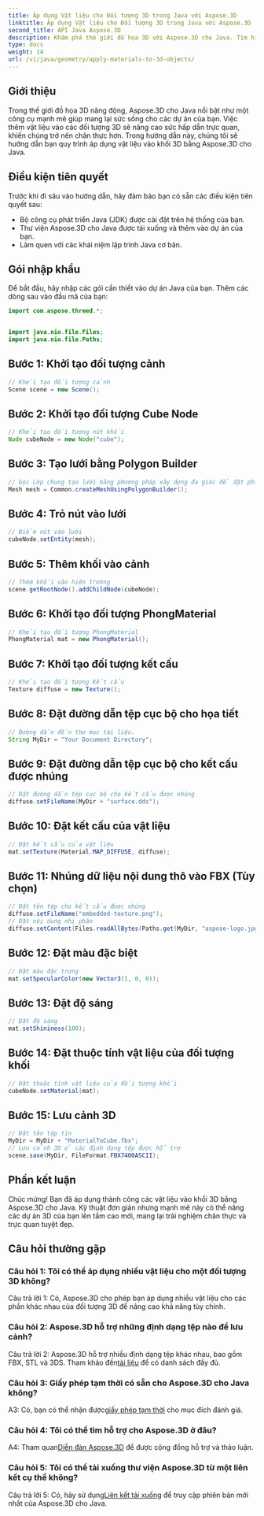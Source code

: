 ```yaml
---
title: Áp dụng Vật liệu cho Đối tượng 3D trong Java với Aspose.3D
linktitle: Áp dụng Vật liệu cho Đối tượng 3D trong Java với Aspose.3D
second_title: API Java Aspose.3D
description: Khám phá thế giới đồ họa 3D với Aspose.3D cho Java. Tìm hiểu cách áp dụng vật liệu vào đối tượng 3D một cách liền mạch. Nâng cao dự án của bạn bằng hình ảnh thực tế.
type: docs
weight: 14
url: /vi/java/geometry/apply-materials-to-3d-objects/
---
```

## Giới thiệu

Trong thế giới đồ họa 3D năng động, Aspose.3D cho Java nổi bật như một công cụ mạnh mẽ giúp mang lại sức sống cho các dự án của bạn. Việc thêm vật liệu vào các đối tượng 3D sẽ nâng cao sức hấp dẫn trực quan, khiến chúng trở nên chân thực hơn. Trong hướng dẫn này, chúng tôi sẽ hướng dẫn bạn quy trình áp dụng vật liệu vào khối 3D bằng Aspose.3D cho Java.

## Điều kiện tiên quyết

Trước khi đi sâu vào hướng dẫn, hãy đảm bảo bạn có sẵn các điều kiện tiên quyết sau:

- Bộ công cụ phát triển Java (JDK) được cài đặt trên hệ thống của bạn.
- Thư viện Aspose.3D cho Java được tải xuống và thêm vào dự án của bạn.
- Làm quen với các khái niệm lập trình Java cơ bản.

## Gói nhập khẩu

Để bắt đầu, hãy nhập các gói cần thiết vào dự án Java của bạn. Thêm các dòng sau vào đầu mã của bạn:

```java
import com.aspose.threed.*;


import java.nio.file.Files;
import java.nio.file.Paths;
```

## Bước 1: Khởi tạo đối tượng cảnh

```java
// Khởi tạo đối tượng cảnh
Scene scene = new Scene();
```

## Bước 2: Khởi tạo đối tượng Cube Node

```java
// Khởi tạo đối tượng nút khối
Node cubeNode = new Node("cube");
```

## Bước 3: Tạo lưới bằng Polygon Builder

```java
// Gọi Lớp chung tạo lưới bằng phương pháp xây dựng đa giác để đặt phiên bản lưới
Mesh mesh = Common.createMeshUsingPolygonBuilder();
```

## Bước 4: Trỏ nút vào lưới

```java
// Điểm nút vào lưới
cubeNode.setEntity(mesh);
```

## Bước 5: Thêm khối vào cảnh

```java
// Thêm khối vào hiện trường
scene.getRootNode().addChildNode(cubeNode);
```

## Bước 6: Khởi tạo đối tượng PhongMaterial

```java
// Khởi tạo đối tượng PhongMaterial
PhongMaterial mat = new PhongMaterial();
```

## Bước 7: Khởi tạo đối tượng kết cấu

```java
// Khởi tạo đối tượng Kết cấu
Texture diffuse = new Texture();
```

## Bước 8: Đặt đường dẫn tệp cục bộ cho họa tiết

```java
// Đường dẫn đến thư mục tài liệu.
String MyDir = "Your Document Directory";
```

## Bước 9: Đặt đường dẫn tệp cục bộ cho kết cấu được nhúng

```java
// Đặt đường dẫn tệp cục bộ cho kết cấu được nhúng
diffuse.setFileName(MyDir + "surface.dds");
```

## Bước 10: Đặt kết cấu của vật liệu

```java
// Đặt kết cấu của vật liệu
mat.setTexture(Material.MAP_DIFFUSE, diffuse);
```

## Bước 11: Nhúng dữ liệu nội dung thô vào FBX (Tùy chọn)

```java
// Đặt tên tệp cho kết cấu được nhúng
diffuse.setFileName("embedded-texture.png");
// Đặt nội dung nhị phân
diffuse.setContent(Files.readAllBytes(Paths.get(MyDir, "aspose-logo.jpg")));
```

## Bước 12: Đặt màu đặc biệt

```java
// Đặt màu đặc trưng
mat.setSpecularColor(new Vector3(1, 0, 0));
```

## Bước 13: Đặt độ sáng

```java
// Đặt độ sáng
mat.setShininess(100);
```

## Bước 14: Đặt thuộc tính vật liệu của đối tượng khối

```java
// Đặt thuộc tính vật liệu của đối tượng khối
cubeNode.setMaterial(mat);
```

## Bước 15: Lưu cảnh 3D

```java
// Đặt tên tập tin
MyDir = MyDir + "MaterialToCube.fbx";
// Lưu cảnh 3D ở các định dạng tệp được hỗ trợ
scene.save(MyDir, FileFormat.FBX7400ASCII);
```

## Phần kết luận

Chúc mừng! Bạn đã áp dụng thành công các vật liệu vào khối 3D bằng Aspose.3D cho Java. Kỹ thuật đơn giản nhưng mạnh mẽ này có thể nâng các dự án 3D của bạn lên tầm cao mới, mang lại trải nghiệm chân thực và trực quan tuyệt đẹp.

## Câu hỏi thường gặp

### Câu hỏi 1: Tôi có thể áp dụng nhiều vật liệu cho một đối tượng 3D không?

Câu trả lời 1: Có, Aspose.3D cho phép bạn áp dụng nhiều vật liệu cho các phần khác nhau của đối tượng 3D để nâng cao khả năng tùy chỉnh.

### Câu hỏi 2: Aspose.3D hỗ trợ những định dạng tệp nào để lưu cảnh?

 Câu trả lời 2: Aspose.3D hỗ trợ nhiều định dạng tệp khác nhau, bao gồm FBX, STL và 3DS. Tham khảo đến[tài liệu](https://reference.aspose.com/3d/java/) để có danh sách đầy đủ.

### Câu hỏi 3: Giấy phép tạm thời có sẵn cho Aspose.3D cho Java không?

 A3: Có, bạn có thể nhận được[giấy phép tạm thời](https://purchase.aspose.com/temporary-license/) cho mục đích đánh giá.

### Câu hỏi 4: Tôi có thể tìm hỗ trợ cho Aspose.3D ở đâu?

 A4: Tham quan[Diễn đàn Aspose.3D](https://forum.aspose.com/c/3d/18) để được cộng đồng hỗ trợ và thảo luận.

### Câu hỏi 5: Tôi có thể tải xuống thư viện Aspose.3D từ một liên kết cụ thể không?

 Câu trả lời 5: Có, hãy sử dụng[Liên kết tải xuống](https://releases.aspose.com/3d/java/) để truy cập phiên bản mới nhất của Aspose.3D cho Java.
